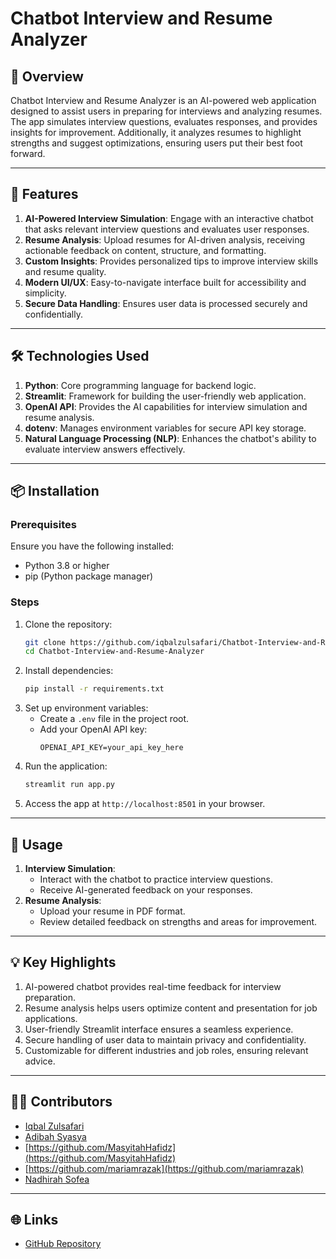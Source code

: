 # Chatbot Interview and Resume Analyzer

## 🌟 Overview
Chatbot Interview and Resume Analyzer is an AI-powered web application designed to assist users in preparing for interviews and analyzing resumes. The app simulates interview questions, evaluates responses, and provides insights for improvement. Additionally, it analyzes resumes to highlight strengths and suggest optimizations, ensuring users put their best foot forward.

---

## 🚀 Features

1. **AI-Powered Interview Simulation**: Engage with an interactive chatbot that asks relevant interview questions and evaluates user responses.
2. **Resume Analysis**: Upload resumes for AI-driven analysis, receiving actionable feedback on content, structure, and formatting.
3. **Custom Insights**: Provides personalized tips to improve interview skills and resume quality.
4. **Modern UI/UX**: Easy-to-navigate interface built for accessibility and simplicity.
5. **Secure Data Handling**: Ensures user data is processed securely and confidentially.

---

## 🛠️ Technologies Used

1. **Python**: Core programming language for backend logic.
2. **Streamlit**: Framework for building the user-friendly web application.
3. **OpenAI API**: Provides the AI capabilities for interview simulation and resume analysis.
4. **dotenv**: Manages environment variables for secure API key storage.
5. **Natural Language Processing (NLP)**: Enhances the chatbot's ability to evaluate interview answers effectively.

---

## 📦 Installation

### Prerequisites
Ensure you have the following installed:
- Python 3.8 or higher
- pip (Python package manager)

### Steps
1. Clone the repository:
   ```bash
   git clone https://github.com/iqbalzulsafari/Chatbot-Interview-and-Resume-Analyzer.git
   cd Chatbot-Interview-and-Resume-Analyzer
   ```
2. Install dependencies:
   ```bash
   pip install -r requirements.txt
   ```
3. Set up environment variables:
   - Create a `.env` file in the project root.
   - Add your OpenAI API key:
     ```env
     OPENAI_API_KEY=your_api_key_here
     ```
4. Run the application:
   ```bash
   streamlit run app.py
   ```
5. Access the app at `http://localhost:8501` in your browser.

---

## 📄 Usage
1. **Interview Simulation**:
   - Interact with the chatbot to practice interview questions.
   - Receive AI-generated feedback on your responses.
2. **Resume Analysis**:
   - Upload your resume in PDF format.
   - Review detailed feedback on strengths and areas for improvement.

---

## 💡 Key Highlights
1. AI-powered chatbot provides real-time feedback for interview preparation.
2. Resume analysis helps users optimize content and presentation for job applications.
3. User-friendly Streamlit interface ensures a seamless experience.
4. Secure handling of user data to maintain privacy and confidentiality.
5. Customizable for different industries and job roles, ensuring relevant advice.

---

## 🧑‍💻 Contributors
- [Iqbal Zulsafari](https://github.com/iqbalzulsafari)
- [Adibah Syasya](https://github.com/Adibah)
- [https://github.com/MasyitahHafidz](https://github.com/MasyitahHafidz)
- [https://github.com/mariamrazak](https://github.com/mariamrazak)
- [Nadhirah Sofea](https://github.com/nadhirahsofeaa)

---

## 🌐 Links
- [GitHub Repository](https://github.com/iqbalzulsafari/Chatbot-Interview-and-Resume-Analyzer)

